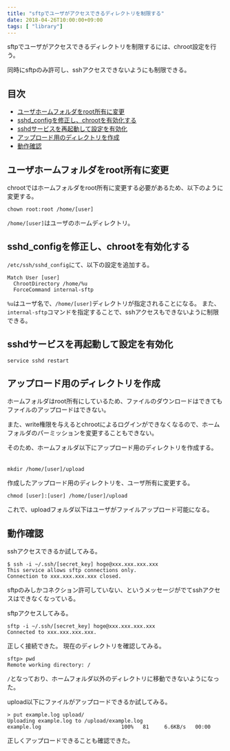 ```yaml
---
title: "sftpでユーザがアクセスできるディレクトリを制限する"
date: 2018-04-26T10:00:00+09:00
tags: [ "library"]
---
```


sftpでユーザがアクセスできるディレクトリを制限するには、chroot設定を行う。

同時にsftpのみ許可し、sshアクセスできないようにも制限できる。

## 目次
- [ユーザホームフォルダをroot所有に変更](#ユーザホームフォルダをroot所有に変更)
- [sshd_configを修正し、chrootを有効化する](#sshd_configを修正し、chrootを有効化する)
- [sshdサービスを再起動して設定を有効化](#sshdサービスを再起動して設定を有効化)
- [アップロード用のディレクトリを作成](#アップロード用のディレクトリを作成)
- [動作確認](#動作確認)

## ユーザホームフォルダをroot所有に変更
chrootではホームフォルダをroot所有に変更する必要があるため、以下のように変更する。

```
chown root:root /home/[user]
```

`/home/[user]`はユーザのホームディレクトリ。


## sshd_configを修正し、chrootを有効化する
`/etc/ssh/sshd_config`にて、以下の設定を追加する。

```
Match User [user]
  ChrootDirectory /home/%u
  ForceCommand internal-sftp
```

`%u`はユーザ名で、`/home/[user]`ディレクトリが指定されることになる。
また、`internal-sftp`コマンドを指定することで、sshアクセスもできないように制限できる。

## sshdサービスを再起動して設定を有効化

```
service sshd restart
```

## アップロード用のディレクトリを作成
ホームフォルダはroot所有にしているため、ファイルのダウンロードはできてもファイルのアップロードはできない。  

また、write権限を与えるとchrootによるログインができなくなるので、ホームフォルダのパーミッションを変更することもできない。

そのため、ホームフォルダ以下にアップロード用のディレクトリを作成する。
　
```
mkdir /home/[user]/upload
```

作成したアップロード用のディレクトリを、ユーザ所有に変更する。

```
chmod [user]:[user] /home/[user]/upload
```

これで、uploadフォルダ以下はユーザがファイルアップロード可能になる。


## 動作確認

sshアクセスできるか試してみる。
```
$ ssh -i ~/.ssh/[secret_key] hoge@xxx.xxx.xxx.xxx
This service allows sftp connections only.
Connection to xxx.xxx.xxx.xxx closed.
```

sftpのみしかコネクション許可していない、というメッセージがでてsshアクセスはできなくなっている。

sftpアクセスしてみる。
```
sftp -i ~/.ssh/[secret_key] hoge@xxx.xxx.xxx.xxx
Connected to xxx.xxx.xxx.xxx.
```

正しく接続できた。
現在のディレクトリを確認してみる。

```
sftp> pwd
Remote working directory: /
```

`/`となっており、ホームフォルダ以外のディレクトリに移動できないようになった。

upload以下にファイルがアップロードできるか試してみる。

```
> put example.log upload/
Uploading example.log to /upload/example.log
example.log                          100%   81     6.6KB/s   00:00
```

正しくアップロードできることも確認できた。
